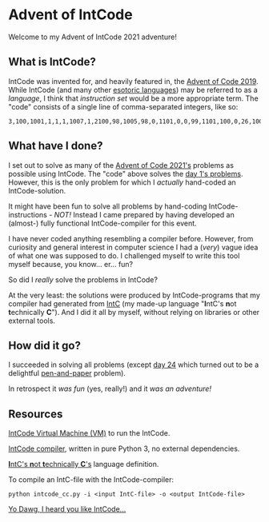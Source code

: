 # Advent of IntCode

Welcome to my Advent of IntCode 2021 adventure!


## What is IntCode?
IntCode was invented for, and heavily featured in, the [Advent of Code 2019](https://adventofcode.com/2019). While IntCode (and many other [esotoric languages](https://esolangs.org/wiki/Esoteric_programming_language)) may be referred to as a *language*, I think that *instruction set* would be a more appropriate term. The "code" consists of a single line of comma-separated integers, like so:

```
3,100,1001,1,1,1,1007,1,2100,98,1005,98,0,1101,0,0,99,1101,100,0,26,1001,26,1,27,7,0,0,98,1,99,98,99,1001,26,1,26,1007,27,2099,98,1005,98,21,4,99,107,1,23,98,1005,98,45,1101,3,0,23,1105,1,13
```


## What have I done?
I set out to solve as many of the [Advent of Code 2021's](https://adventofcode.com/2019) problems as possible using IntCode. The "code" above solves the [day 1's problems](https://adventofcode.com/2021/day/1). However, this is the only problem for which I *actually* hand-coded an IntCode-solution.

It might have been fun to solve all problems by hand-coding IntCode-instructions - *NOT!* Instead I came prepared by having developed an (almost-) fully functional IntCode-compiler for this event.

I have never coded anything resembling a compiler before. However, from curiosity and general interest in computer science I had a (*very*) vague idea of what one was supposed to do. I challenged myself to write this tool myself because, you know... er... fun?

So did I *really* solve the problems in IntCode?

At the very least: the solutions were produced by IntCode-programs that my compiler had generated from [IntC](INTC.md) (my made-up language "**I**ntC's **n**ot **t**echnically **C**"). And I did it all by myself, without relying on libraries or other external tools.

## How did it go?

I succeeded in solving all problems (except [day 24](https://adventofcode.com/2021/day/24) which turned out to be a delightful [pen-and-paper](assets/day24.png) problem).

In retrospect it *was fun* (yes, really!) and it *was an adventure!*

## Resources

[IntCode Virtual Machine (VM)](VIRTUALMACHINE.md) to run the IntCode.

[IntCode compiler](intcode_cc.py), written in pure Python 3, no external dependencies.

[**I**ntC's **n**ot **t**echnically **C**'s](INTC.md) language definition.

To compile an IntC-file with the IntCode-compiler:

```
python intcode_cc.py -i <input IntC-file> -o <output IntCode-file>
```
[Yo Dawg, I heard you like IntCode...](YODAWG.md)
